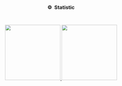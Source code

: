 
### <p align="center">⚙️ &nbsp;Statistic</p>
<br>
<p align="center">
<a href="https://github.com/Artik77z">
  <img height="180em" src="https://github-readme-stats-eight-theta.vercel.app/api?username=Artik77z&show_icons=true&theme=react&include_all_commits=true&locale=fr"/>
  <img height="180em" src="https://github-readme-stats-eight-theta.vercel.app/api/top-langs/?username=Artik77z&layout=compact&langs_count=8&theme=react&locale=fr"/>



